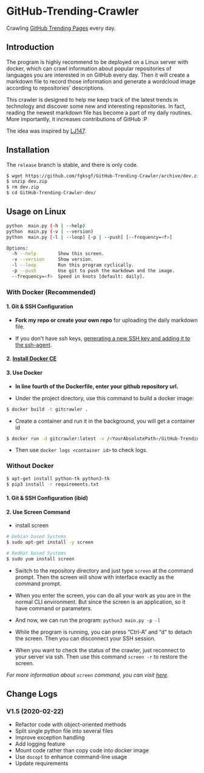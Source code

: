 # GitHub-Trending-Crawler

Crawling [GitHub Trending Pages](https://github.com/trending/) every day.

## Introduction

The program is highly recommend to be deployed on a Linux server with docker, which can crawl information about popular repositories of languages you are interested in on GitHub every day. Then it will create a markdown file to record those information and generate a wordcloud image according to repositories' descriptions.

This crawler is designed to help me keep track of the latest trends in technology and discover some new and interesting repositories. In fact, reading the newest markdown file has become a part of my daily routines. More importantly, it increases contributions of GitHub :P

The idea was inspired by [LJ147](https://github.com/LJ147/GithubTrending).

## Installation

The `release` branch is stable, and there is only code. 

``` bash
$ wget https://github.com/fgksgf/GitHub-Trending-Crawler/archive/dev.zip
$ unzip dev.zip
$ rm dev.zip
$ cd GitHub-Trending-Crawler-dev/
```

## Usage on Linux

```bash
python  main.py (-h | --help)
python  main.py (-v | --version)
python  main.py [-l | --loop] [-p | --push] [--frequency=<f>]

Options:
  -h --help        Show this screen.
  -v --version     Show version.
  -l --loop        Run this program cyclically.
  -p --push        Use git to push the markdown and the image.
  --frequency=<f>  Speed in knots [default: daily].
```

### With Docker (Recommended)

#### 1. Git & SSH Configuration

+ **Fork my repo or create your own repo** for uploading the daily markdown file.

+ If you don't have ssh keys, [generating a new SSH key and adding it to the ssh-agent](https://help.github.com/articles/generating-a-new-ssh-key-and-adding-it-to-the-ssh-agent/). 

#### 2. [Install Docker CE](https://docs.docker.com/install/linux/docker-ce/ubuntu/)

#### 3. Use Docker

+ **In line fourth of the Dockerfile, enter your github repository url.**

+ Under the project directory, use this command to build a docker image:

``` bash
$ docker build -t gitcrawler .
```

+ Create a container and run it in the background, you will get a container id

``` bash
$ docker run -d gitcrawler:latest -v /<YourAbsolutePath>/GitHub-Trending-Crawler:/code -v ~/.ssh:/root/.ssh
```

+ Then use  `docker logs <container id>` to check logs.


### Without Docker

``` bash
$ apt-get install python-tk python3-tk
$ pip3 install -r requirements.txt
```

#### 1. Git & SSH Configuration (**ibid**)

#### 2. Use Screen Command

+ install screen

``` bash
# Debian based Systems
$ sudo apt-get install -y screen

# RedHat based Systems
$ sudo yum install screen
```

+ Switch to the repository directory and just type `screen` at the command prompt. Then the screen will show with interface exactly as the command prompt.

+ When you enter the screen, you can do all your work as you are in the normal CLI environment. But since the screen is an application, so it have command or parameters.

+ And now, we can run the program: `python3 main.py -p -l`

+ While the program is running, you can press “Ctrl-A” and “d“ to detach the screen. Then you can disconnect your SSH session.

+ When you want to check the status of the crawler, just reconnect to your server via ssh. Then use this command  `screen -r` to restore the screen.

_For more information about `screen` command, you can visit [here](https://www.tecmint.com/screen-command-examples-to-manage-linux-terminals/)._


## Change Logs

### V1.5 (2020-02-22)

+ Refactor code with object-oriented methods
+ Split single python file into several files
+ Improve exception handling
+ Add logging feature
+ Mount code rather than copy code into docker image
+ Use `docopt` to enhance command-line usage
+ Update requirements
